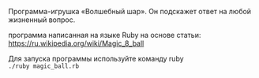 Программа-игрушка «Волшебный шар». Он подскажет ответ на любой жизненный вопрос.    

программа написанная на языке Ruby на основе статьи: https://ru.wikipedia.org/wiki/Magic_8_ball

Для запуска программы используйте команду ruby  
<code>./ruby magic_ball.rb</code>
